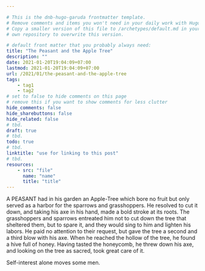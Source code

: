 ```yaml
---

# This is the dnb-hugo-garuda frontmatter template. 
# Remove comments and items you won't need in your daily work with Hugo.
# Copy a smaller version of this file to /archetypes/default.md in your
# own repository to overwrite this version.

# default front matter that you probably always need:
title: "The Peasant and the Apple Tree"
description: ""
date: 2021-01-20T19:04:09+07:00
lastmod: 2021-01-20T19:04:09+07:00
url: /2021/01/the-peasant-and-the-apple-tree
tags:
    - tag1
    - tag2
# set to false to hide comments on this page
# remove this if you want to show comments for less clutter
hide_comments: false
hide_sharebuttons: false
hide_related: false
# tbd.
draft: true
# tbd.
todo: true
# tbd.
linktitle: "use for linking to this post"
# tbd.
resources:
    - src: "file"
      name: "name"
      title: "title"
---
```

A PEASANT had in his garden an Apple-Tree which bore no fruit but only served as a harbor for the sparrows and grasshoppers. He resolved to cut it down, and taking his axe in his hand, made a bold stroke at its roots. The grasshoppers and sparrows entreated him not to cut down the tree that sheltered them, but to spare it, and they would sing to him and lighten his labors. He paid no attention to their request, but gave the tree a second and a third blow with his axe. When he reached the hollow of the tree, he found a hive full of honey. Having tasted the honeycomb, he threw down his axe, and looking on the tree as sacred, took great care of it.

Self-interest alone moves some men.
